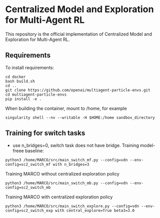 # Centralized Model and Exploration for Multi-Agent RL

This repository is the official implementation of Centralized Model and Exploration for Multi-Agent RL. 

## Requirements

To install requirements:

```
cd docker
bash build.sh
cd ..
git clone https://github.com/openai/multiagent-particle-envs.git
cd multiagent-particle-envs
pip install -e .
```

When building the container, mount to /home, for example
```
singularity shell --nv --writable -H $HOME:/home sandbox_directory
```

## Training for switch tasks
- use n_bridges=0, switch task does not have bridge.
Training model-freee baseline:
```
python3 /home/MARCO/src/main_switch_mf.py --config=vdn --env-config=sc2_switch_mf with n_bridges=3
``` 
Training MARCO without centralized exploration policy 
```
python3 /home/MARCO/src/main_switch_mb.py --config=vdn --env-config=sc2_switch_mb
```
Training MARCO with centralized exploration policy 
```
python3 /home/MARCO/src/main_switch_explore.py --config=vdn --env-config=sc2_switch_exp with central_explore=True beta3=3.0
```


